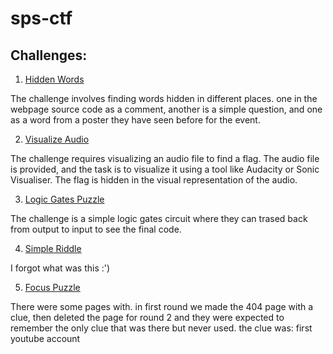 # sps-ctf

## Challenges:

1. [Hidden Words](https://sps-ctf.onrender.com/challenge1)

The challenge involves finding words hidden in different places. one in the webpage source code as a comment, another is a simple question, and one as a word from a poster they have seen before for the event.

2. [Visualize Audio](https://sps-ctf.onrender.com/HertzDominatePixel)

The challenge requires visualizing an audio file to find a flag. The audio file is provided, and the task is to visualize it using a tool like Audacity or Sonic Visualiser. The flag is hidden in the visual representation of the audio.

3. [Logic Gates Puzzle](https://sps-ctf.onrender.com/logic-lock)

The challenge is a simple logic gates circuit where they can trased back from output to input to see the final code.

4. [Simple Riddle](https://sps-ctf.onrender.com/ctse)

I forgot what was this :')

5. [Focus Puzzle](https://sps-ctf.onrender.com/gate)

There were some pages with. in first round we made the 404 page with a clue, then deleted the page for round 2 and they were expected to remember the only clue that was there but never used. the clue was: first youtube account
